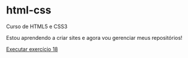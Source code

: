 # html-css
 Curso de HTML5 e CSS3
 
 Estou aprendendo a criar sites e agora vou gerenciar meus repositórios!

<a href ="https://felipecammpos.github.io/html-css/Exercícios/ex018/caixa01.html"> Executar exercício 18</a>